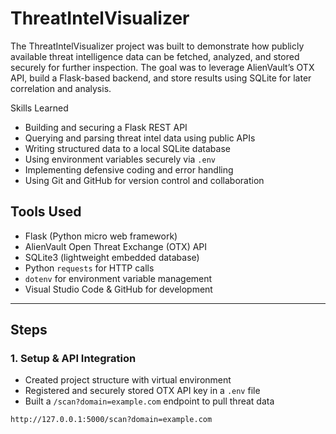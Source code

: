 # ThreatIntelVisualizer

The ThreatIntelVisualizer project was built to demonstrate how publicly available threat intelligence data can be fetched, analyzed, and stored securely for further inspection. The goal was to leverage AlienVault’s OTX API, build a Flask-based backend, and store results using SQLite for later correlation and analysis.


Skills Learned

- Building and securing a Flask REST API
- Querying and parsing threat intel data using public APIs
- Writing structured data to a local SQLite database
- Using environment variables securely via `.env`
- Implementing defensive coding and error handling
- Using Git and GitHub for version control and collaboration

## Tools Used

- Flask (Python micro web framework)
- AlienVault Open Threat Exchange (OTX) API
- SQLite3 (lightweight embedded database)
- Python `requests` for HTTP calls
- `dotenv` for environment variable management
- Visual Studio Code & GitHub for development

---

## Steps

### 1. Setup & API Integration

- Created project structure with virtual environment
- Registered and securely stored OTX API key in a `.env` file
- Built a `/scan?domain=example.com` endpoint to pull threat data

```bash
http://127.0.0.1:5000/scan?domain=example.com
